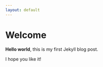 ```yaml
---
layout: default
---
```


# Welcome

**Hello world**, this is my first Jekyll blog post.

I hope you like it!